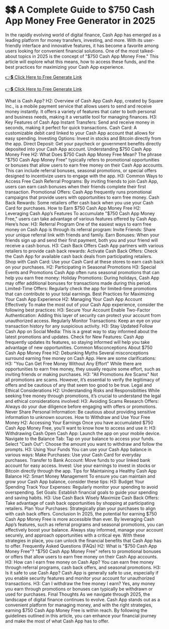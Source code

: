 # 💲💲 A Complete Guide to $750 Cash App Money Free Generator in 2025


In the rapidly evolving world of digital finance, Cash App has emerged as a leading platform for money transfers, investing, and more. With its user-friendly interface and innovative features, it has become a favorite among users looking for convenient financial solutions. One of the most talked-about topics in 2025 is the concept of "$750 Cash App Money Free." This article will explore what this means, how to access these funds, and the best practices for maximizing your Cash App experience.

 

[👉💲 Click Here to Free Generate Link](https://shorter.me/KuTA4)


[👉💲 Click Here to Free Generate Link](https://shorter.me/KuTA4)

 

What is Cash App?
H2: Overview of Cash App
Cash App, created by Square Inc., is a mobile payment service that allows users to send and receive money instantly. It offers a variety of features that cater to both personal and business needs, making it a versatile tool for managing finances.
H3: Key Features of Cash App
Instant Transfers: Send and receive money in seconds, making it perfect for quick transactions.
Cash Card: A customizable debit card linked to your Cash App account that allows for easy spending.
Investing Options: Invest in stocks and Bitcoin directly from the app.
Direct Deposit: Get your paycheck or government benefits directly deposited into your Cash App account.
Understanding $750 Cash App Money Free
H2: What Does $750 Cash App Money Free Mean?
The phrase "$750 Cash App Money Free" typically refers to promotional opportunities or bonuses that allow users to earn free money on their Cash App accounts. This can include referral bonuses, seasonal promotions, or special offers designed to incentivize users to engage with the app.
H3: Common Ways to Access Free Cash
Referral Programs: By inviting friends to join Cash App, users can earn cash bonuses when their friends complete their first transaction.
Promotional Offers: Cash App frequently runs promotional campaigns that provide users with opportunities to earn free money.
Cash Back Rewards: Some retailers offer cash back when you use your Cash Card for purchases.
How to Earn $750 Cash App Money Free
H2: Leveraging Cash App’s Features
To accumulate "$750 Cash App Money Free," users can take advantage of various features offered by Cash App. Here’s how:
H3: Referral Program
One of the easiest ways to earn free money on Cash App is through its referral program:
Invite Friends: Share your unique referral link with friends and family.
Earn Bonuses: When your friends sign up and send their first payment, both you and your friend will receive a cash bonus.
H3: Cash Back Offers
Cash App partners with various retailers to provide cash back rewards:
Activate Cash Back Offers: Check the Cash App for available cash back deals from participating retailers.
Shop with Cash Card: Use your Cash Card at these stores to earn cash back on your purchases.
H2: Participating in Seasonal Promotions
H3: Special Events and Promotions
Cash App often runs seasonal promotions that can help you earn free money:
Holiday Promotions: During holidays, Cash App may offer additional bonuses for transactions made during this period.
Limited-Time Offers: Regularly check the app for limited-time promotions that can contribute to your total earnings.
Best Practices for Maximizing Your Cash App Experience
H2: Managing Your Cash App Account Effectively
To make the most out of your Cash App experience, consider the following best practices:
H3: Secure Your Account
Enable Two-Factor Authentication: Adding this layer of security can protect your account from unauthorized access.
Regularly Monitor Transactions: Keep an eye on your transaction history for any suspicious activity.
H3: Stay Updated
Follow Cash App on Social Media: This is a great way to stay informed about the latest promotions and updates.
Check for New Features: Cash App frequently updates its features, so staying informed will help you take advantage of new opportunities.
Common Misconceptions About $750 Cash App Money Free
H2: Debunking Myths
Several misconceptions surround earning free money on Cash App. Here are some clarifications:
H3: "You Can Get Free Money Without Any Effort"
While there are opportunities to earn free money, they usually require some effort, such as inviting friends or making purchases.
H3: "All Promotions Are Scams"
Not all promotions are scams. However, it’s essential to verify the legitimacy of offers and be cautious of any that seem too good to be true.
Legal and Ethical Considerations
H2: Understanding Risks and Responsibilities
While seeking free money through promotions, it’s crucial to understand the legal and ethical considerations involved:
H3: Avoiding Scams
Research Offers: Always do your due diligence before engaging with offers or promotions.
Never Share Personal Information: Be cautious about providing sensitive information to unknown sources.
How to Withdraw and Use Your Free Money
H2: Accessing Your Earnings
Once you have accumulated $750 Cash App Money Free, you’ll want to know how to access and use it:
H3: Withdrawing Cash
Open Cash App: Launch the app on your mobile device.
Navigate to the Balance Tab: Tap on your balance to access your funds.
Select "Cash Out": Choose the amount you want to withdraw and follow the prompts.
H3: Using Your Funds
You can use your Cash App balance in various ways:
Make Purchases: Use your Cash Card for everyday purchases.
Transfer to Bank Account: Move funds to your linked bank account for easy access.
Invest: Use your earnings to invest in stocks or Bitcoin directly through the app.
Tips for Maintaining a Healthy Cash App Balance
H2: Smart Money Management
To ensure you can maintain and grow your Cash App balance, consider these tips:
H3: Budget Your Spending
Track Your Expenses: Regularly monitor your spending to avoid overspending.
Set Goals: Establish financial goals to guide your spending and saving habits.
H3: Use Cash Back Wisely
Maximize Cash Back Offers: Take advantage of cash back opportunities by shopping at participating retailers.
Plan Your Purchases: Strategically plan your purchases to align with cash back offers.
Conclusion
In 2025, the potential for earning $750 Cash App Money Free is more accessible than ever. By leveraging Cash App’s features, such as referral programs and seasonal promotions, you can effectively boost your balance. Always stay informed, manage your account securely, and approach opportunities with a critical eye. With these strategies in place, you can unlock the financial benefits that Cash App has to offer.
Frequently Asked Questions (FAQs)
H2: What is "$750 Cash App Money Free"?
"$750 Cash App Money Free" refers to promotional bonuses or offers that allow users to earn free money on their Cash App accounts.
H3: How can I earn free money on Cash App?
You can earn free money through referral programs, cash back offers, and seasonal promotions.
H3: Is it safe to use Cash App?
Cash App is generally safe to use, especially if you enable security features and monitor your account for unauthorized transactions.
H3: Can I withdraw the free money I earn?
Yes, any money you earn through promotions or bonuses can typically be withdrawn or used for purchases.
Final Thoughts
As we navigate through 2025, the landscape of digital finance continues to evolve. Cash App stands out as a convenient platform for managing money, and with the right strategies, earning $750 Cash App Money Free is within reach. By following the guidelines outlined in this article, you can enhance your financial journey and make the most of what Cash App has to offer.
